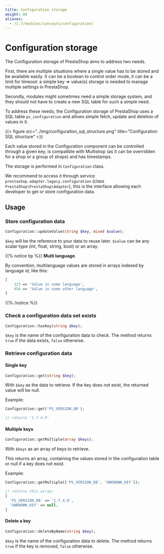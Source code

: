 ```yaml
---
title: Configuration storage
weight: 80
aliases:
  - /1.7/modules/concepts/configuration/
---
```


# Configuration storage

The Configuration storage of PrestaShop aims to address two needs.

First, there are multiple situations where a single value has to be stored and be available easily. It can be a boolean to control order mode, it can be a limit for timeout: a simple key => value(s) storage is needed to manage multiple settings in PrestaShop.

Secondly, modules might sometimes need a simple storage system, and they should not have to create a new SQL table for such a simple need.

To address these needs, the Configuration storage of PrestaShop uses a SQL table `ps_configuration` and allows simple fetch, update and deletion of values in it.

{{< figure src="../img/configuration_sql_structure.png" title="Configuration SQL structure" >}}

Each value stored in the Configuration component can be controlled through a given key, is compatible with Multishop (as it can be overridden for a shop or a group of shops) and has timestamps.

The storage is performed in `Configuration` class.

We recommend to access it through service `prestashop.adapter.legacy.configuration` (class `PrestaShop\PrestaShop\Adapter`), this is the interface allowing each developer to get or store configuration data.

## Usage

### Store configuration data

```php
Configuration::updateValue(string $key, mixed $value);
```

`$key` will be the reference to your data to reuse later.
`$value` can be any scalar type (int, float, string, bool) or an array.

{{% notice tip %}}
**Multi language**.

By convention, multilanguage values are stored in arrays indexed by language id, like this:
```php
[
    123 => 'Value in some language',
    456 => 'Value in some other language',
]
```
{{% /notice %}}

### Check a configuration data set exists

```php
Configuration::hasKey(string $key);
```

`$key` is the name of the configuration data to check. The method returns `true`
if the data exists, `false` otherwise.

### Retrieve configuration data

#### Single key

```php
Configuration::get(string $key);
```

With `$key` as the data to retrieve.
If the key does not exist, the returned value will be null.

Example:
```php
Configuration::get('PS_VERSION_DB');

// returns '1.7.4.0'
```

#### Multiple keys

```php
Configuration::getMultiple(array $keys);
```

With `$keys` as an array of keys to retrieve.

This returns an array, containing the values stored in the configuration table or null if a key does not exist.

Example:
```php
Configuration::getMultiple(['PS_VERSION_DB', 'UNKNOWN_KEY']);

// returns this array:
[
  'PS_VERSION_DB' => '1.7.4.0',
  'UNKNOWN_KEY' => null,
]
```
#### Delete a key

```php
Configuration::deleteByName(string $key);
```
`$key` is the name of the configuration data to delete. The method returns `true`
if the key is removed, `false` otherwise.
